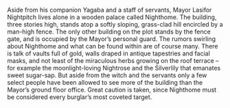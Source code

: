 Aside from his companion Yagaba and a staff of servants, Mayor Lasifor Nightpitch lives alone in a wooden palace called Nighthome. The building, three stories high, stands atop a softly sloping, grass-clad hill encircled by a man-high fence. The only other building on the plot stands by the fence gate, and is occupied by the Mayor’s personal guard.
The rumors swirling about Nighthome and what can be found within are of course many. There is talk of vaults full of gold, walls draped in antique tapestries and facial masks, and not least of the miraculous herbs growing on the roof terrace – for example the moonlight-loving Nightrose and the Silverlily that emanates sweet sugar-sap. But aside from the witch and the servants only a few select people have been allowed to see more of the building than the Mayor’s ground floor office. Great caution is taken, since Nighthome must be considered every burglar’s most coveted target.